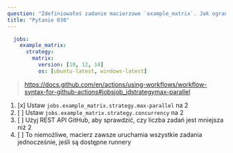 ```yaml
---
question: "Zdefiniowałeś zadanie macierzowe `example_matrix`. Jak ograniczyć macierz, aby uruchamiała maksymalnie 2 zadania jednocześnie?"
title: "Pytanie 036"
---
```



```yaml
  jobs:
    example_matrix:
      strategy:
        matrix:
          version: [10, 12, 14]
          os: [ubuntu-latest, windows-latest]
```
> https://docs.github.com/en/actions/using-workflows/workflow-syntax-for-github-actions#jobsjob_idstrategymax-parallel
1. [x] Ustaw `jobs.example_matrix.strategy.max-parallel` na 2
1. [ ] Ustaw `jobs.example_matrix.strategy.concurrency` na 2
1. [ ] Użyj REST API GitHub, aby sprawdzić, czy liczba zadań jest mniejsza niż 2
1. [ ] To niemożliwe, macierz zawsze uruchamia wszystkie zadania jednocześnie, jeśli są dostępne runnery
